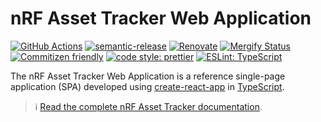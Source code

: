 # nRF Asset Tracker Web Application

[![GitHub Actions](https://github.com/NordicSemiconductor/asset-tracker-cloud-app-js/workflows/Test%20and%20Release/badge.svg)](https://github.com/NordicSemiconductor/asset-tracker-cloud-app-js/actions)
[![semantic-release](https://img.shields.io/badge/%20%20%F0%9F%93%A6%F0%9F%9A%80-semantic--release-e10079.svg)](https://github.com/semantic-release/semantic-release)
[![Renovate](https://img.shields.io/badge/renovate-enabled-brightgreen.svg)](https://renovatebot.com)
[![Mergify Status](https://img.shields.io/endpoint.svg?url=https://api.mergify.com/v1/badges/NordicSemiconductor/asset-tracker-cloud-app-js)](https://mergify.io)
[![Commitizen friendly](https://img.shields.io/badge/commitizen-friendly-brightgreen.svg)](http://commitizen.github.io/cz-cli/)
[![code style: prettier](https://img.shields.io/badge/code_style-prettier-ff69b4.svg)](https://github.com/prettier/prettier/)
[![ESLint: TypeScript](https://img.shields.io/badge/ESLint-TypeScript-blue.svg)](https://github.com/typescript-eslint/typescript-eslint)

The nRF Asset Tracker Web Application is a reference single-page application
(SPA) developed using
[create-react-app](https://github.com/facebook/create-react-app) in
[TypeScript](https://www.typescriptlang.org/).

> :information_source:
> [Read the complete nRF Asset Tracker documentation](https://nordicsemiconductor.github.io/asset-tracker-cloud-docs/).

